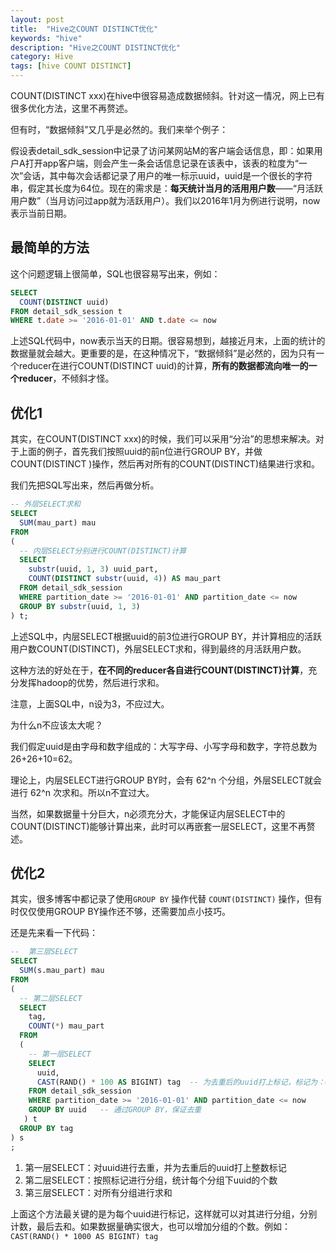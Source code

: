 ```yaml
---
layout: post
title:  "Hive之COUNT DISTINCT优化"
keywords: "hive"
description: "Hive之COUNT DISTINCT优化"
category: Hive
tags: [hive COUNT DISTINCT]
---
```


COUNT(DISTINCT xxx)在hive中很容易造成数据倾斜。针对这一情况，网上已有很多优化方法，这里不再赘述。

但有时，“数据倾斜”又几乎是必然的。我们来举个例子：

假设表detail_sdk_session中记录了访问某网站M的客户端会话信息，即：如果用户A打开app客户端，则会产生一条会话信息记录在该表中，该表的粒度为“一次”会话，其中每次会话都记录了用户的唯一标示uuid，uuid是一个很长的字符串，假定其长度为64位。现在的需求是：**每天统计当月的活用用户数**——“月活跃用户数”（当月访问过app就为活跃用户）。我们以2016年1月为例进行说明，now表示当前日期。

## 最简单的方法

这个问题逻辑上很简单，SQL也很容易写出来，例如：

```sql
SELECT
  COUNT(DISTINCT uuid)
FROM detail_sdk_session t
WHERE t.date >= '2016-01-01' AND t.date <= now
```

上述SQL代码中，now表示当天的日期。很容易想到，越接近月末，上面的统计的数据量就会越大。更重要的是，在这种情况下，“数据倾斜”是必然的，因为只有一个reducer在进行COUNT(DISTINCT uuid)的计算，**所有的数据都流向唯一的一个reducer**，不倾斜才怪。

## 优化1

其实，在COUNT(DISTINCT xxx)的时候，我们可以采用“分治”的思想来解决。对于上面的例子，首先我们按照uuid的前n位进行GROUP BY，并做COUNT(DISTINCT )操作，然后再对所有的COUNT(DISTINCT)结果进行求和。

我们先把SQL写出来，然后再做分析。

```sql
-- 外层SELECT求和
SELECT
  SUM(mau_part) mau
FROM
(
  -- 内层SELECT分别进行COUNT(DISTINCT)计算
  SELECT
    substr(uuid, 1, 3) uuid_part,
    COUNT(DISTINCT substr(uuid, 4)) AS mau_part
  FROM detail_sdk_session
  WHERE partition_date >= '2016-01-01' AND partition_date <= now
  GROUP BY substr(uuid, 1, 3)
) t;
```

上述SQL中，内层SELECT根据uuid的前3位进行GROUP BY，并计算相应的活跃用户数COUNT(DISTINCT)，外层SELECT求和，得到最终的月活跃用户数。

这种方法的好处在于，**在不同的reducer各自进行COUNT(DISTINCT)计算**，充分发挥hadoop的优势，然后进行求和。

注意，上面SQL中，n设为3，不应过大。

为什么n不应该太大呢？

我们假定uuid是由字母和数字组成的：大写字母、小写字母和数字，字符总数为26+26+10=62。

理论上，内层SELECT进行GROUP BY时，会有 62^n 个分组，外层SELECT就会进行 62^n 次求和。所以n不宜过大。

当然，如果数据量十分巨大，n必须充分大，才能保证内层SELECT中的COUNT(DISTINCT)能够计算出来，此时可以再嵌套一层SELECT，这里不再赘述。

## 优化2

其实，很多博客中都记录了使用```GROUP BY``` 操作代替 ```COUNT(DISTINCT)``` 操作，但有时仅仅使用GROUP BY操作还不够，还需要加点小技巧。

还是先来看一下代码：

```sql
--  第三层SELECT
SELECT
  SUM(s.mau_part) mau
FROM
(
  -- 第二层SELECT
  SELECT
    tag,
    COUNT(*) mau_part
  FROM
  (
  	-- 第一层SELECT
    SELECT
      uuid, 
      CAST(RAND() * 100 AS BIGINT) tag  -- 为去重后的uuid打上标记，标记为：0-100之间的整数。
    FROM detail_sdk_session
    WHERE partition_date >= '2016-01-01' AND partition_date <= now
    GROUP BY uuid   -- 通过GROUP BY，保证去重
   ) t
  GROUP BY tag
) s
;
```

1. 第一层SELECT：对uuid进行去重，并为去重后的uuid打上整数标记
2. 第二层SELECT：按照标记进行分组，统计每个分组下uuid的个数
3. 第三层SELECT：对所有分组进行求和

上面这个方法最关键的是为每个uuid进行标记，这样就可以对其进行分组，分别计数，最后去和。如果数据量确实很大，也可以增加分组的个数。例如：```CAST(RAND() * 1000 AS BIGINT) tag```
